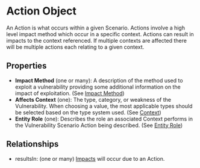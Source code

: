 # Action Object

An Action is what occurs within a given Scenario. Actions involve a high level impact method which occur in a specific context. Actions can result in impacts to the context referenced. If multiple contexts are affected there will be multiple actions each relating to a given context.

## Properties
- **Impact Method** (one or many): A description of the method used to exploit a vulnerability providing some additional information on the impact of exploitation. (See [Impact Method](../values/impact-method.md)) <br />
- **Affects Context** (one): The type, category, or weakness of the Vulnerability. When choosing a value, the most applicable types should be selected based on the type system used. (See [Context](../values/context.md)) <br />
- **Entity Role** (one): Describes the role an associated Context performs in the Vulnerability Scenario Action being described. (See [Entity Role](../values/entity-role.md)) <br />


## Relationships

* resultsIn: (one or many) [Impacts](impact.md) will occur due to an Action. 
